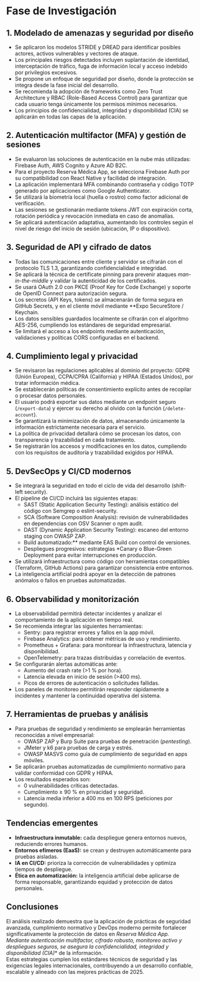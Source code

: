 # Fase de Investigación

## 1. Modelado de amenazas y seguridad por diseño

- Se aplicaron los modelos STRIDE y DREAD para identificar posibles actores, activos vulnerables y vectores de ataque.  
- Los principales riesgos detectados incluyen suplantación de identidad, interceptación de tráfico, fuga de información local y acceso indebido por privilegios excesivos.  
- Se propone un enfoque de seguridad por diseño, donde la protección se integra desde la fase inicial del desarrollo.  
- Se recomienda la adopción de frameworks como Zero Trust Architecture y RBAC (Role-Based Access Control) para garantizar que cada usuario tenga únicamente los permisos mínimos necesarios.  
- Los principios de confidencialidad, integridad y disponibilidad (CIA) se aplicarán en todas las capas de la aplicación.



## 2. Autenticación multifactor (MFA) y gestión de sesiones

- Se evaluaron las soluciones de autenticación en la nube más utilizadas: Firebase Auth, AWS Cognito y Azure AD B2C.  
- Para el proyecto Reserva Médica App, se selecciona Firebase Auth por su compatibilidad con React Native y facilidad de integración.  
- La aplicación implementará MFA combinando contraseña y código TOTP generado por aplicaciones como Google Authenticator.  
- Se utilizará la biometría local (huella o rostro) como factor adicional de verificación.  
- Las sesiones se gestionarán mediante tokens JWT con expiración corta, rotación periódica y revocación inmediata en caso de anomalías.  
- Se aplicará autenticación adaptativa, aumentando los controles según el nivel de riesgo del inicio de sesión (ubicación, IP o dispositivo).



## 3. Seguridad de API y cifrado de datos

- Todas las comunicaciones entre cliente y servidor se cifrarán con el protocolo TLS 1.3, garantizando confidencialidad e integridad.  
- Se aplicará la técnica de certificate pinning para prevenir ataques *man-in-the-middle* y validar la autenticidad de los certificados.  
- Se usará OAuth 2.0 con PKCE (Proof Key for Code Exchange) y soporte de OpenID Connect para autorización segura.  
- Los secretos (API Keys, tokens) se almacenarán de forma segura en GitHub Secrets, y en el cliente móvil mediante **Expo SecureStore / Keychain.  
- Los datos sensibles guardados localmente se cifrarán con el algoritmo AES-256, cumpliendo los estándares de seguridad empresarial.  
- Se limitará el acceso a los endpoints mediante autenticación, validaciones y políticas CORS configuradas en el backend.



## 4. Cumplimiento legal y privacidad

- Se revisaron las regulaciones aplicables al dominio del proyecto: GDPR (Unión Europea), CCPA/CPRA (California) y HIPAA (Estados Unidos), por tratar información médica.  
- Se establecerán políticas de consentimiento explícito antes de recopilar o procesar datos personales.  
- El usuario podrá exportar sus datos mediante un endpoint seguro (`/export-data`) y ejercer su derecho al olvido con la función (`/delete-account`).  
- Se garantizará la minimización de datos, almacenando únicamente la información estrictamente necesaria para el servicio.  
- La política de privacidad detallará cómo se procesan los datos, con transparencia y trazabilidad en cada tratamiento.  
- Se registrarán los accesos y modificaciones en los datos, cumpliendo con los requisitos de auditoría y trazabilidad exigidos por HIPAA.



## 5. DevSecOps y CI/CD modernos

- Se integrará la seguridad en todo el ciclo de vida del desarrollo (shift-left security).  
- El pipeline de CI/CD incluirá las siguientes etapas:  
  - SAST (Static Application Security Testing): análisis estático del código con Semgrep o eslint-security.  
  - SCA (Software Composition Analysis): revisión de vulnerabilidades en dependencias con OSV Scanner o npm audit.  
  - DAST (Dynamic Application Security Testing): escaneo del entorno staging con OWASP ZAP.  
  - Build automatizado:** mediante EAS Build con control de versiones.  
  - Despliegues progresivos: estrategias *Canary o Blue-Green Deployment para evitar interrupciones en producción.  
- Se utilizará infraestructura como código con herramientas compatibles (Terraform, GitHub Actions) para garantizar consistencia entre entornos.  
- La inteligencia artificial podrá apoyar en la detección de patrones anómalos o fallos en pruebas automatizadas.



## 6. Observabilidad y monitorización

- La observabilidad permitirá detectar incidentes y analizar el comportamiento de la aplicación en tiempo real.  
- Se recomienda integrar las siguientes herramientas:  
  - Sentry: para registrar errores y fallos en la app móvil.  
  - Firebase Analytics: para obtener métricas de uso y rendimiento.  
  - Prometheus + Grafana: para monitorear la infraestructura, latencia y disponibilidad.  
  - OpenTelemetry: para trazas distribuidas y correlación de eventos.  
- Se configurarán alertas automáticas ante:  
  - Aumento del crash rate (>1 % por hora).  
  - Latencia elevada en inicio de sesión (>400 ms).  
  - Picos de errores de autenticación o solicitudes fallidas.  
- Los paneles de monitoreo permitirán responder rápidamente a incidentes y mantener la continuidad operativa del sistema.



## 7. Herramientas de pruebas y análisis

- Para pruebas de seguridad y rendimiento se emplearán herramientas reconocidas a nivel empresarial:  
  - OWASP ZAP y Burp Suite para pruebas de penetración (*pentesting*).  
  - JMeter y k6 para pruebas de carga y estrés.  
  - OWASP MASVS como guía de cumplimiento de seguridad en apps móviles.  
- Se aplicarán pruebas automatizadas de cumplimiento normativo para validar conformidad con GDPR y HIPAA.  
- Los resultados esperados son:  
  - 0 vulnerabilidades críticas detectadas.  
  - Cumplimiento ≥ 90 % en privacidad y seguridad.  
  - Latencia media inferior a 400 ms en 100 RPS (peticiones por segundo).



## Tendencias emergentes

- **Infraestructura inmutable:** cada despliegue genera entornos nuevos, reduciendo errores humanos.  
- **Entornos efímeros (EaaS):** se crean y destruyen automáticamente para pruebas aisladas.  
- **IA en CI/CD:** prioriza la corrección de vulnerabilidades y optimiza tiempos de despliegue.  
- **Ética en automatización:** la inteligencia artificial debe aplicarse de forma responsable, garantizando equidad y protección de datos personales.



## Conclusiones

El análisis realizado demuestra que la aplicación de prácticas de seguridad avanzada, cumplimiento normativo y DevOps moderno permite fortalecer significativamente la protección de datos en *Reserva Médica App.  
Mediante autenticación multifactor, cifrado robusto, monitoreo activo y despliegues seguros, se asegura la confidencialidad, integridad y disponibilidad (CIA)** de la información.  
Estas estrategias cumplen los estándares técnicos de seguridad y las exigencias legales internacionales, contribuyendo a un desarrollo confiable, escalable y alineado con las mejores prácticas de 2025.
